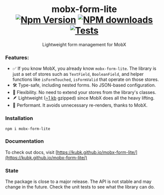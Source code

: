 <h1 align="center">
	mobx-form-lite
	<br><a href="https://badge.fury.io/js/mobx-form-lite"><img src="https://badge.fury.io/js/mobx-form-lite.svg" alt="Npm Version"></a>
<a href="https://www.npmjs.com/package/mobx-form-lite"><img src="http://img.shields.io/npm/dm/mobx-form-lite.svg" alt="NPM downloads"></a>
<a href="https://github.com/kubk/mobx-form-lite/actions/workflows/node.js.yml"><img src="https://github.com/kubk/mobx-form-lite/actions/workflows/node.js.yml/badge.svg?branch=main" alt="Tests"></a>
</h1>
<p align="center">Lightweight form management for MobX</p>

### Features:

- ✅ If you know MobX, you already know `mobx-form-lite`. The library is just a set of stores such as `TextField`, `BooleanField`, and helper functions like `isFormTouched`, `isFormValid` that operate on those stores.
- 🛠️ Type-safe, including nested forms. No JSON-based configuration.
- 🔄 Flexibility. No need to extend your stores from the library's classes.
- 🪶 Lightweight ([~1 kb](https://github.com/kubk/mobx-form-lite/blob/b1d52f9f604e056dca43707fc0bec752f931b01e/package.json#L24) gzipped) since MobX does all the heavy lifting.
- 🚀 Performant. It avoids unnecessary re-renders, thanks to MobX.

### Installation

```
npm i mobx-form-lite
```

### Documentation

To check out docs, visit [https://kubk.github.io/mobx-form-lite/](https://kubk.github.io/mobx-form-lite/)

### State

The package is close to a major release. The API is not stable and may change in the future. Check the unit tests to see what the library can do.
